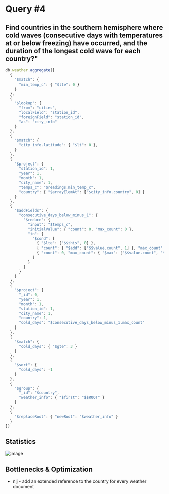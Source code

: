 # Query #4
## Find countries in the southern hemisphere where cold waves (consecutive days with temperatures at or below freezing) have occurred, and the duration of the longest cold wave for each country?"
```javascript
db.weather.aggregate([
  {
    "$match": {
      "min_temp_c": { "$lte": 0 } 
    }
  },
  {
    "$lookup": {
      "from": "cities",
      "localField": "station_id",
      "foreignField": "station_id",
      "as": "city_info"
    }
  },
  {
    "$match": {
      "city_info.latitude": { "$lt": 0 }, 
    }
  },
  {
    "$project": {
      "station_id": 1,
      "year": 1,
      "month": 1,
      "city_name": 1,
      "temps_c": "$readings.min_temp_c",
      "country": { "$arrayElemAt": ["$city_info.country", 0] } 
    }
  },
  {
    "$addFields": {
      "consecutive_days_below_minus_1": {
        "$reduce": {
          "input": "$temps_c",
          "initialValue": { "count": 0, "max_count": 0 },
          "in": {
            "$cond": [
              { "$lte": ["$$this", 0] },
              { "count": { "$add": ["$$value.count", 1] }, "max_count": { "$max": ["$$value.count", "$$value.max_count"] } },
              { "count": 0, "max_count": { "$max": ["$$value.count", "$$value.max_count"] } }
            ]
          }
        }
      }
    }
  },
  {
    "$project": {
      "_id": 0,
      "year": 1,
      "month": 1,
      "station_id": 1,
      "city_name": 1,
      "country": 1,
      "cold_days": "$consecutive_days_below_minus_1.max_count"
    }
  },
  {
    "$match": {
      "cold_days": { "$gte": 3 }  
    }
  },
  {
    "$sort": {
      "cold_days": -1 
    }
  },
  {
    "$group": {
      "_id": "$country",  
      "weather_info": { "$first": "$$ROOT" }
    }
  },
  {
    "$replaceRoot": { "newRoot": "$weather_info" } 
  }
])
```
## Statistics
![image](https://github.com/nina-bu/mongo-weather/assets/116764953/43a90a8e-7fe8-4679-97df-ac26c0d79109)

## Bottlenecks & Optimization
- nlj - add an extended reference to the country for every weather document

